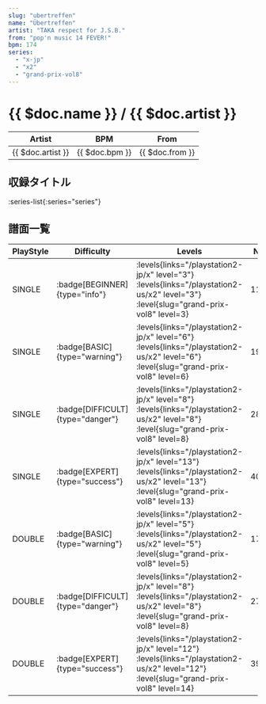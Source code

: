 ```yaml
---
slug: "ubertreffen"
name: "Übertreffen"
artist: "TAKA respect for J.S.B."
from: "pop'n music 14 FEVER!"
bpm: 174
series:
  - "x-jp"
  - "x2"
  - "grand-prix-vol8"
---
```


# {{ $doc.name }} / {{ $doc.artist }}

|Artist|BPM|From|
|------|---|----|
|{{ $doc.artist }}|{{ $doc.bpm }}|{{ $doc.from }}|

## 収録タイトル

:series-list{:series="series"}

## 譜面一覧

|PlayStyle|Difficulty|Levels|Notes|Movie|
|---------|----------|------|-----|-----|
|SINGLE| :badge[BEGINNER]{type="info"}| :levels{links="/playstation2-jp/x" level="3"} :levels{links="/playstation2-us/x2" level="3"} :level{slug="grand-prix-vol8" level=3}|116/0||
|SINGLE| :badge[BASIC]{type="warning"}| :levels{links="/playstation2-jp/x" level="6"} :levels{links="/playstation2-us/x2" level="6"} :level{slug="grand-prix-vol8" level=6}|196/14||
|SINGLE| :badge[DIFFICULT]{type="danger"}| :levels{links="/playstation2-jp/x" level="8"} :levels{links="/playstation2-us/x2" level="8"} :level{slug="grand-prix-vol8" level=8}|286/7||
|SINGLE| :badge[EXPERT]{type="success"}| :levels{links="/playstation2-jp/x" level="13"} :levels{links="/playstation2-us/x2" level="13"} :level{slug="grand-prix-vol8" level=13}|405/9||
|DOUBLE| :badge[BASIC]{type="warning"}| :levels{links="/playstation2-jp/x" level="5"} :levels{links="/playstation2-us/x2" level="5"} :level{slug="grand-prix-vol8" level=5}|179/5||
|DOUBLE| :badge[DIFFICULT]{type="danger"}| :levels{links="/playstation2-jp/x" level="8"} :levels{links="/playstation2-us/x2" level="8"} :level{slug="grand-prix-vol8" level=8}|277/8||
|DOUBLE| :badge[EXPERT]{type="success"}| :levels{links="/playstation2-jp/x" level="12"} :levels{links="/playstation2-us/x2" level="12"} :level{slug="grand-prix-vol8" level=14}|391/3||

